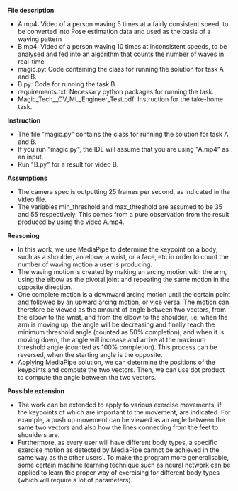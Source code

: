 **File description**
- A.mp4: Video of a person waving 5 times at a fairly consistent speed, to be converted into Pose estimation data and used as the basis of a waving pattern
- B.mp4: Video of a person waving 10 times at inconsistent speeds, to be analysed and fed into an algorithm that counts the number of waves in real-time
- magic.py: Code containing the class for running the solution for task A and B.
- B.py: Code for running the task B.
- requirements.txt: Necessary python packages for running the task.
- Magic_Tech__CV_ML_Engineer_Test.pdf: Instruction for the take-home task.

**Instruction**
- The file "magic.py" contains the class for running the solution for task A and B.
- If you run "magic.py", the IDE will assume that you are using "A.mp4" as an input.
- Run "B.py" for a result for video B.

**Assumptions**
- The camera spec is outputting 25 frames per second, as indicated in the video file.
- The variables min_threshold and max_threshold are assumed to be 35 and 55 respectively. This comes from a pure observation from the result produced by using the video A.mp4.

**Reasoning**
- In this work, we use MediaPipe to determine the keypoint on a body, such as a shoulder, an elbow, a wrist, or a face, etc in order to count the number of waving motion a user is producing. 
- The waving motion is created by making an arcing motion with the arm, using the elbow as the pivotal joint and repeating the same motion in the opposite direction. 
- One complete motion is a downward arcing motion until the certain point and followed by an upward arcing motion, or vice versa. The motion can therefore be viewed as the amount of angle between two vectors, from the elbow to the wrist, and from the elbow to the shoulder, i.e. when the arm is moving up, the angle will be decreasing and finally reach the minimum threshold angle (counted as 50% completion), and when it is moving down, the angle will increase and arrive at the maximum threshold angle (counted as 100% completion). This process can be reversed, when the starting angle is the opposite.
- Applying MediaPipe solution, we can determine the positions of the keypoints and compute the two vectors. Then, we can use dot product to compute the angle between the two vectors.

**Possible extension**
- The work can be extended to apply to various exercise movements, if the keypoints of which are important to the movement, are indicated. For example, a  push up movement can be viewed as an angle between the same two vectors and also how the lines connecting from the feet to shoulders are.
- Furthermore, as every user will have different body types, a specific exercise motion as detected by MediaPipe cannot be achieved in the same way as the other users'. To make the program more generalisable, some certain machine learning technique such as neural network can be applied to learn the proper way of exercising for different body types (which will require a lot of parameters).
